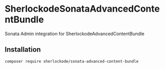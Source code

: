 SherlockodeSonataAdvancedContentBundle
======================================

Sonata Admin integration for SherlockodeAdvancedContentBundle

## Installation

```bash
composer require sherlockode/sonata-advanced-content-bundle
```
